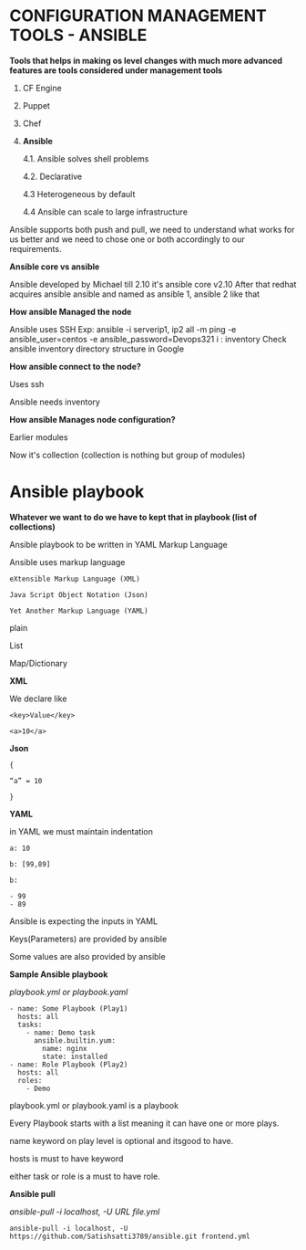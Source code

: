 # CONFIGURATION MANAGEMENT TOOLS - ANSIBLE

**Tools that helps in making os level changes with much more advanced features are tools considered under management tools**
1. CF Engine
2. Puppet
3. Chef
4. **Ansible**

   4.1. Ansible solves shell problems

   4.2. Declarative

   4.3 Heterogeneous by default

   4.4 Ansible can scale to large infrastructure 

Ansible supports both push and pull, we need to understand what works for us better and we need to chose one or both accordingly to our requirements.

**Ansible core vs ansible**
  
  Ansible developed by Michael till 2.10 it's ansible core v2.10
  After that redhat acquires ansible ansible and named as ansible 1, ansible 2 like that

**How ansible Managed the node**
  
  Ansible uses SSH
  Exp: ansible -i serverip1, ip2  all -m ping -e ansible_user=centos -e ansible_password=Devops321
      i : inventory 
  Check ansible inventory directory structure in Google

**How ansible connect to the node?**

  Uses ssh 
  
  Ansible needs inventory 

**How ansible Manages node configuration?**

  Earlier modules
  
  Now it's collection (collection is nothing but group of modules)


# Ansible playbook

**Whatever we want to do we have to kept that in playbook (list of collections)**

Ansible playbook to be written in YAML Markup Language 

Ansible uses markup language 

    eXtensible Markup Language (XML)
    
    Java Script Object Notation (Json)
    
    Yet Another Markup Language (YAML)

plain

List

Map/Dictionary

**XML**

We declare like
```
<key>Value</key>

<a>10</a>
```
**Json**
```
{

“a” = 10

}
```
**YAML**

in YAML we must maintain indentation 
```
a: 10

b: [99,89]

b:

- 99
- 89
```
Ansible is expecting the inputs in YAML

Keys(Parameters) are provided by ansible

Some values are also provided by ansible

**Sample Ansible playbook**

*playbook.yml or playbook.yaml*
```
- name: Some Playbook (Play1)
  hosts: all
  tasks:
    - name: Demo task
      ansible.builtin.yum:
        name: nginx
        state: installed
- name: Role Playbook (Play2)
  hosts: all
  roles:
    - Demo
```
playbook.yml or playbook.yaml is a playbook

Every Playbook starts with a list meaning it can have one or more plays.

name keyword on play level is optional and itsgood to have.

hosts is must to have keyword

either task or role is a must to have role.

**Ansible pull** 

*ansible-pull -i localhost, -U URL file.yml*
```
ansible-pull -i localhost, -U https://github.com/Satishsatti3789/ansible.git frontend.yml
```
